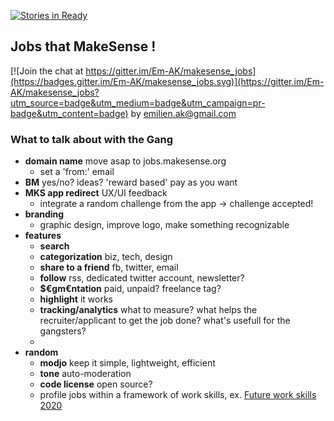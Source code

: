 [![Stories in Ready](https://badge.waffle.io/Em-AK/makesense_jobs.png?label=ready&title=Ready)](https://waffle.io/Em-AK/makesense_jobs)
## Jobs that MakeSense !

[![Join the chat at https://gitter.im/Em-AK/makesense_jobs](https://badges.gitter.im/Em-AK/makesense_jobs.svg)](https://gitter.im/Em-AK/makesense_jobs?utm_source=badge&utm_medium=badge&utm_campaign=pr-badge&utm_content=badge)
by emilien.ak@gmail.com

### What to talk about with the Gang

  * **domain name** move asap to jobs.makesense.org
    * set a 'from:' email
  * **BM** yes/no? ideas? 'reward based' pay as you want
  * **MKS app redirect** UX/UI feedback
    * integrate a random challenge from the app -> challenge accepted!
  * **branding** 
    * graphic design, improve logo, make something recognizable
  * **features**
    * **search**
    * **categorization** biz, tech, design
    * **share to a friend** fb, twitter, email
    * **follow** rss, dedicated twitter account, newsletter?
    * **$€gm€ntation** paid, unpaid? freelance tag?
    * **highlight** it works
    * **tracking/analytics** what to measure? what helps the recruiter/applicant to get the job done? what's usefull for the gangsters?
    * 
  * **random** 
    * **modjo** keep it simple, lightweight, efficient
    * **tone** auto-moderation
    * **code license** open source?
    * profile jobs within a framework of work skills, ex. [Future work skills 2020](http://www.iftf.org/our-work/global-landscape/work/future-work-skills-2020/)
